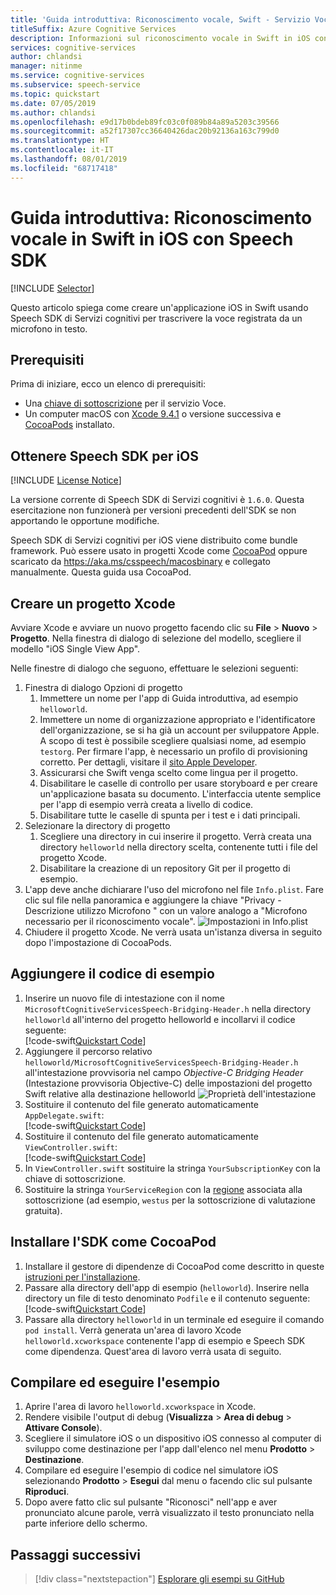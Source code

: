 ```yaml
---
title: 'Guida introduttiva: Riconoscimento vocale, Swift - Servizio Voce'
titleSuffix: Azure Cognitive Services
description: Informazioni sul riconoscimento vocale in Swift in iOS con Speech SDK
services: cognitive-services
author: chlandsi
manager: nitinme
ms.service: cognitive-services
ms.subservice: speech-service
ms.topic: quickstart
ms.date: 07/05/2019
ms.author: chlandsi
ms.openlocfilehash: e9d17b0bdeb89fc03c0f089b84a89a5203c39566
ms.sourcegitcommit: a52f17307cc36640426dac20b92136a163c799d0
ms.translationtype: HT
ms.contentlocale: it-IT
ms.lasthandoff: 08/01/2019
ms.locfileid: "68717418"
---
```

# <a name="quickstart-recognize-speech-in-swift-on-ios-using-the-speech-sdk"></a>Guida introduttiva: Riconoscimento vocale in Swift in iOS con Speech SDK

[!INCLUDE [Selector](../../../includes/cognitive-services-speech-service-quickstart-selector.md)]

Questo articolo spiega come creare un'applicazione iOS in Swift usando Speech SDK di Servizi cognitivi per trascrivere la voce registrata da un microfono in testo.

## <a name="prerequisites"></a>Prerequisiti

Prima di iniziare, ecco un elenco di prerequisiti:

* Una [chiave di sottoscrizione](get-started.md) per il servizio Voce.
* Un computer macOS con [Xcode 9.4.1](https://geo.itunes.apple.com/us/app/xcode/id497799835?mt=12) o versione successiva e [CocoaPods](https://cocoapods.org/) installato.

## <a name="get-the-speech-sdk-for-ios"></a>Ottenere Speech SDK per iOS

[!INCLUDE [License Notice](../../../includes/cognitive-services-speech-service-license-notice.md)]

La versione corrente di Speech SDK di Servizi cognitivi è `1.6.0`. Questa esercitazione non funzionerà per versioni precedenti dell'SDK se non apportando le opportune modifiche.

Speech SDK di Servizi cognitivi per iOS viene distribuito come bundle framework.
Può essere usato in progetti Xcode come [CocoaPod](https://cocoapods.org/) oppure scaricato da https://aka.ms/csspeech/macosbinary e collegato manualmente. Questa guida usa CocoaPod.

## <a name="create-an-xcode-project"></a>Creare un progetto Xcode

Avviare Xcode e avviare un nuovo progetto facendo clic su **File** > **Nuovo** > **Progetto**.
Nella finestra di dialogo di selezione del modello, scegliere il modello "iOS Single View App".

Nelle finestre di dialogo che seguono, effettuare le selezioni seguenti:

1. Finestra di dialogo Opzioni di progetto
    1. Immettere un nome per l'app di Guida introduttiva, ad esempio `helloworld`.
    1. Immettere un nome di organizzazione appropriato e l'identificatore dell'organizzazione, se si ha già un account per sviluppatore Apple. A scopo di test è possibile scegliere qualsiasi nome, ad esempio `testorg`. Per firmare l'app, è necessario un profilo di provisioning corretto. Per dettagli, visitare il [sito Apple Developer](https://developer.apple.com/).
    1. Assicurarsi che Swift venga scelto come lingua per il progetto.
    1. Disabilitare le caselle di controllo per usare storyboard e per creare un'applicazione basata su documento. L'interfaccia utente semplice per l'app di esempio verrà creata a livello di codice.
    1. Disabilitare tutte le caselle di spunta per i test e i dati principali.
1. Selezionare la directory di progetto
    1. Scegliere una directory in cui inserire il progetto. Verrà creata una directory `helloworld` nella directory scelta, contenente tutti i file del progetto Xcode.
    1. Disabilitare la creazione di un repository Git per il progetto di esempio.
1. L'app deve anche dichiarare l'uso del microfono nel file `Info.plist`. Fare clic sul file nella panoramica e aggiungere la chiave "Privacy - Descrizione utilizzo Microfono " con un valore analogo a "Microfono necessario per il riconoscimento vocale".
    ![Impostazioni in Info.plist](media/sdk/qs-swift-ios-info-plist.png)
1. Chiudere il progetto Xcode. Ne verrà usata un'istanza diversa in seguito dopo l'impostazione di CocoaPods.

## <a name="add-the-sample-code"></a>Aggiungere il codice di esempio

1. Inserire un nuovo file di intestazione con il nome `MicrosoftCognitiveServicesSpeech-Bridging-Header.h` nella directory `helloworld` all'interno del progetto helloworld e incollarvi il codice seguente:  
   [!code-swift[Quickstart Code](~/samples-cognitive-services-speech-sdk/quickstart/swift-ios/helloworld/helloworld/MicrosoftCognitiveServicesSpeech-Bridging-Header.h#code)]
1. Aggiungere il percorso relativo `helloworld/MicrosoftCognitiveServicesSpeech-Bridging-Header.h` all'intestazione provvisoria nel campo *Objective-C Bridging Header* (Intestazione provvisoria Objective-C) delle impostazioni del progetto Swift relative alla destinazione helloworld ![Proprietà dell'intestazione](media/sdk/qs-swift-ios-bridging-header.png)
1. Sostituire il contenuto del file generato automaticamente `AppDelegate.swift`:  
   [!code-swift[Quickstart Code](~/samples-cognitive-services-speech-sdk/quickstart/swift-ios/helloworld/helloworld/AppDelegate.swift#code)]
1. Sostituire il contenuto del file generato automaticamente `ViewController.swift`:  
   [!code-swift[Quickstart Code](~/samples-cognitive-services-speech-sdk/quickstart/swift-ios/helloworld/helloworld/ViewController.swift#code)]
1. In `ViewController.swift` sostituire la stringa `YourSubscriptionKey` con la chiave di sottoscrizione.
1. Sostituire la stringa `YourServiceRegion` con la [regione](regions.md) associata alla sottoscrizione (ad esempio, `westus` per la sottoscrizione di valutazione gratuita).

## <a name="install-the-sdk-as-a-cocoapod"></a>Installare l'SDK come CocoaPod

1. Installare il gestore di dipendenze di CocoaPod come descritto in queste [istruzioni per l'installazione](https://guides.cocoapods.org/using/getting-started.html).
1. Passare alla directory dell'app di esempio (`helloworld`). Inserire nella directory un file di testo denominato `Podfile` e il contenuto seguente:  
   [!code-swift[Quickstart Code](~/samples-cognitive-services-speech-sdk/quickstart/swift-ios/helloworld/Podfile)]
1. Passare alla directory `helloworld` in un terminale ed eseguire il comando `pod install`. Verrà generata un'area di lavoro Xcode `helloworld.xcworkspace` contenente l'app di esempio e Speech SDK come dipendenza. Quest'area di lavoro verrà usata di seguito.

## <a name="build-and-run-the-sample"></a>Compilare ed eseguire l'esempio

1. Aprire l'area di lavoro `helloworld.xcworkspace` in Xcode.
1. Rendere visibile l'output di debug (**Visualizza** > **Area di debug** > **Attivare Console**).
1. Scegliere il simulatore iOS o un dispositivo iOS connesso al computer di sviluppo come destinazione per l'app dall'elenco nel menu **Prodotto** > **Destinazione**.
1. Compilare ed eseguire l'esempio di codice nel simulatore iOS selezionando **Prodotto** > **Esegui** dal menu o facendo clic sul pulsante **Riproduci**.
1. Dopo avere fatto clic sul pulsante "Riconosci" nell'app e aver pronunciato alcune parole, verrà visualizzato il testo pronunciato nella parte inferiore dello schermo.

## <a name="next-steps"></a>Passaggi successivi

> [!div class="nextstepaction"]
> [Esplorare gli esempi su GitHub](https://aka.ms/csspeech/samples)

